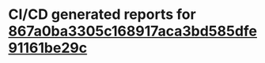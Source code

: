 # CI/CD generated reports for [867a0ba3305c168917aca3bd585dfe91161be29c](https://github.com/hydephp/develop/commit/867a0ba3305c168917aca3bd585dfe91161be29c)
